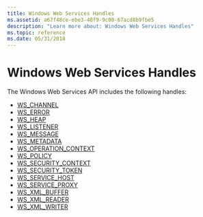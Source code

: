 ```yaml
---
title: Windows Web Services Handles
ms.assetid: a67f48ce-ebe3-48f9-9c00-67acd8b9fbe5
description: "Learn more about: Windows Web Services Handles"
ms.topic: reference
ms.date: 05/31/2018
---
```


# Windows Web Services Handles

The Windows Web Services API includes the following handles:

-   [WS\_CHANNEL](ws-channel.md)
-   [WS\_ERROR](ws-error.md)
-   [WS\_HEAP](ws-heap.md)
-   [WS\_LISTENER](ws-listener.md)
-   [WS\_MESSAGE](ws-message.md)
-   [WS\_METADATA](ws-metadata.md)
-   [WS\_OPERATION\_CONTEXT](ws-operation-context.md)
-   [WS\_POLICY](ws-policy.md)
-   [WS\_SECURITY\_CONTEXT](ws-security-context.md)
-   [WS\_SECURITY\_TOKEN](ws-security-token.md)
-   [WS\_SERVICE\_HOST](ws-service-host.md)
-   [WS\_SERVICE\_PROXY](ws-service-proxy.md)
-   [WS\_XML\_BUFFER](ws-xml-buffer.md)
-   [WS\_XML\_READER](ws-xml-reader.md)
-   [WS\_XML\_WRITER](ws-xml-writer.md)

 

 





